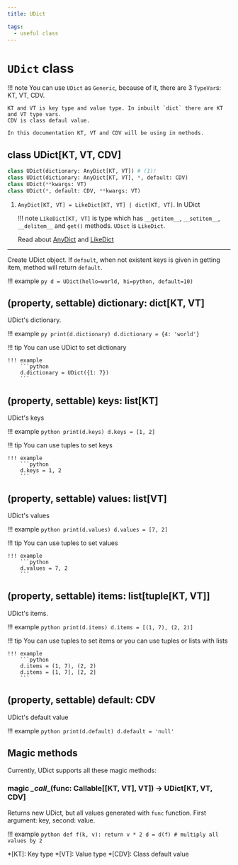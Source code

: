 ```yaml
---
title: UDict

tags:
  - useful class
---
```


# `UDict` class

!!! note
    You can use `UDict` as `Generic`, because of it, there are 3 `TypeVar`s: KT, VT, CDV.

    KT and VT is key type and value type. In inbuilt `dict` there are KT and VT type vars.
    CDV is class defaul value.

    In this documentation KT, VT and CDV will be using in methods.

## class UDict[KT, VT, CDV]

```python
class UDict(dictionary: AnyDict[KT, VT]) # (1)!
class UDict(dictionary: AnyDict[KT, VT], *, default: CDV)
class UDict(**kwargs: VT)
class UDict(*, default: CDV, **kwargs: VT)
```

1.  `AnyDict[KT, VT] = LikeDict[KT, VT] | dict[KT, VT]`. In UDict 

    !!! note
        `LikeDict[KT, VT]` is type which has `__getitem__`,
        `__setitem__`, `__delitem__` and `get()` methods. `UDict` is `LikeDict`.
    
    Read about [AnyDict](../type_checking/type_alias.md) and [LikeDict](../type_checking/protocols.md)

---

Create UDict object. If `default`, when not existent keys is given in
getting item, method will return `default`.

!!! example
    ```py
    d = UDict(hello=world, hi=python, default=10)
    ```

## (property, settable) dictionary: dict[KT, VT]

UDict's dictionary.

!!! example
    ```py
    print(d.dictionary)
    d.dictionary = {4: 'world'}
    ```

!!! tip
    You can use UDict to set dictionary

    !!! example
        ```python
        d.dictionary = UDict({1: 7})
        ```

## (property, settable) keys: list[KT]

UDict's keys

!!! example
    ```python
    print(d.keys)
    d.keys = [1, 2]
    ```

!!! tip
    You can use tuples to set keys
    
    !!! example
        ```python
        d.keys = 1, 2
        ```

## (property, settable) values: list[VT]

UDict's values

!!! example
    ```python
    print(d.values)
    d.values = [7, 2]
    ```

!!! tip
    You can use tuples to set values
    
    !!! example
        ```python
        d.values = 7, 2
        ```

## (property, settable) items: list[tuple[KT, VT]]

UDict's items.

!!! example
    ```python
    print(d.items)
    d.items = [(1, 7), (2, 2)]
    ```

!!! tip
    You can use tuples to set items or you can use tuples or lists with lists
    
    !!! example
        ```python
        d.items = (1, 7), (2, 2)
        d.items = [1, 7], [2, 2]
        ```

## (property, settable) default: CDV

UDict's default value

!!! example
    ```python
    print(d.default)
    d.default = 'null'
    ```

## Magic methods

Currently, UDict supports all these magic methods:

### magic   _\_call__(func: Callable[[KT, VT], VT]) -> UDict[KT, VT, CDV]

Returns new UDict, but all values generated with `func` function. First argument: key, second: value.

!!! example
    ```python
    def f(k, v):
        return v * 2
    d = d(f) # multiply all values by 2
    ```

*[KT]: Key type
*[VT]: Value type
*[CDV]: Class default value
